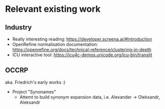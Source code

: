 # Relevant existing work

## Industry

* Really interesting reading: https://developer.screena.ai/#introduction 
* OpenRefine normalisation documentation: https://openrefine.org/docs/technical-reference/clustering-in-depth
* ICU interactive tool: https://icu4c-demos.unicode.org/icu-bin/translit 

## OCCRP

aka. Friedrich's early works :)

* Project "Synonames"
    * Attemt to build synonym expansion data, i.e. Alexander -> Oleksandr, Aleksandr

